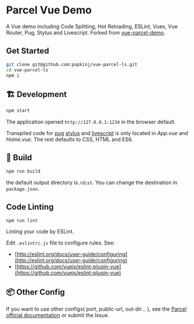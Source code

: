# Parcel Vue Demo    

A Vue demo including Code Splitting, Hot Reloading, ESLint, Vuex, Vue Router, Pug, Stylus and Livescript. Forked from [vue-parcel-demo](https://github.com/proYang/vue-parcel-demo).

## Get Started

```bash
git clone git@github.com:popkinj/vue-parcel-ls.git
cd vue-parcel-ls
npm i
```

## :building_construction: Development

```bash
npm start
```
The application opened `http://127.0.0.1:1234` in the browser default.

Transpiled code for [pug](https://pugjs.org/api/getting-started.html) [stylus](http://stylus-lang.com/) and [livescript](http://livescript.net/) is only located in *App.vue* and *Home.vue*. The rest defaults to CSS, HTML and ES6.

## :rocket: Build

```bash
npm run build
```
the default output directory is `/dist`. You can change the destination in `package.json`.

## Code Linting

```bash
npm run lint
```
Linting your code by ESLint.    

Edit `.eslintrc.js` file to configure rules.
See: 
- [http://eslint.org/docs/user-guide/configuring](http://eslint.org/docs/user-guide/configuring)    
- [https://github.com/vuejs/eslint-plugin-vue](https://github.com/vuejs/eslint-plugin-vue) 

## :package: Other Config
If you want to use other configs( port, public-url, out-dir... ), see the [Parcel official documentation](https://parceljs.org/) or submit the Issue.
